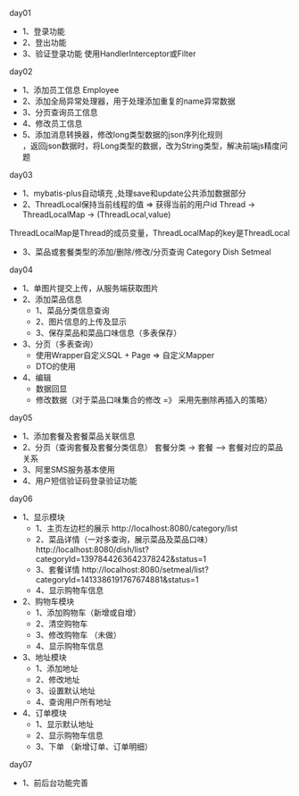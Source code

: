day01  
* 1、登录功能  
* 2、登出功能  
* 3、验证登录功能 使用HandlerInterceptor或Filter  


day02
* 1、添加员工信息  Employee
* 2、添加全局异常处理器，用于处理添加重复的name异常数据   
* 3、分页查询员工信息  
* 4、修改员工信息  
* 5、添加消息转换器，修改long类型数据的json序列化规则  
，返回json数据时，将Long类型的数据，改为String类型，解决前端js精度问题

day03
* 1、mybatis-plus自动填充 ,处理save和update公共添加数据部分
* 2、ThreadLocal保持当前线程的值 => 获得当前的用户id
Thread -> ThreadLocalMap -> (ThreadLocal,value)

ThreadLocalMap是Thread的成员变量，ThreadLocalMap的key是ThreadLocal

* 3、菜品或套餐类型的添加/删除/修改/分页查询  Category Dish Setmeal

day04
* 1、单图片提交上传，从服务端获取图片
* 2、添加菜品信息
  * 1、菜品分类信息查询
  * 2、图片信息的上传及显示
  * 3、保存菜品和菜品口味信息（多表保存）
* 3、分页（多表查询）
  * 使用Wrapper自定义SQL + Page => 自定义Mapper
  * DTO的使用
* 4、编辑
  * 数据回显
  * 修改数据（对于菜品口味集合的修改 =》 采用先删除再插入的策略）

day05
* 1、添加套餐及套餐菜品关联信息
* 2、分页（查询套餐及套餐分类信息）
   套餐分类 -> 套餐 —> 套餐对应的菜品关系
* 3、阿里SMS服务基本使用
* 4、用户短信验证码登录验证功能

day06
* 1、显示模块
  * 1、主页左边栏的展示 http://localhost:8080/category/list
  * 2、菜品详情（一对多查询，展示菜品及菜品口味）http://localhost:8080/dish/list?categoryId=1397844263642378242&status=1 
  * 3、套餐详情 http://localhost:8080/setmeal/list?categoryId=1413386191767674881&status=1
  * 4、显示购物车信息
* 2、购物车模块
  * 1、添加购物车（新增或自增）
  * 2、清空购物车
  * 3、修改购物车 （未做）
  * 4、显示购物车信息
* 3、地址模块
  * 1、添加地址
  * 2、修改地址
  * 3、设置默认地址
  * 4、查询用户所有地址
* 4、订单模块
  * 1、显示默认地址
  * 2、显示购物车信息
  * 3、下单 （新增订单、订单明细）

day07
* 1、前后台功能完善